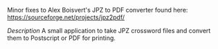 Minor fixes to Alex Boisvert's JPZ to PDF converter found here:
https://sourceforge.net/projects/jpz2pdf/

*Description*
A small application to take JPZ crossword files and convert them to Postscript or PDF for printing.

